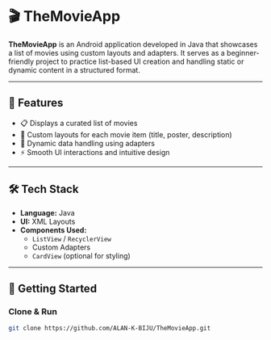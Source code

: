 # 🎬 TheMovieApp

**TheMovieApp** is an Android application developed in Java that showcases a list of movies using custom layouts and adapters. It serves as a beginner-friendly project to practice list-based UI creation and handling static or dynamic content in a structured format.

---

## 🎯 Features

- 📋 Displays a curated list of movies
- 🎨 Custom layouts for each movie item (title, poster, description)
- 🔄 Dynamic data handling using adapters
- ⚡ Smooth UI interactions and intuitive design

---

## 🛠️ Tech Stack

- **Language:** Java  
- **UI:** XML Layouts  
- **Components Used:**  
  - `ListView` / `RecyclerView`  
  - Custom Adapters  
  - `CardView` (optional for styling)

---

## 🚀 Getting Started

### Clone & Run
```bash
git clone https://github.com/ALAN-K-BIJU/TheMovieApp.git
